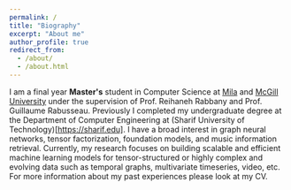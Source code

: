```yaml
---
permalink: /
title: "Biography"
excerpt: "About me"
author_profile: true
redirect_from: 
  - /about/
  - /about.html
---
```


I am a final year **Master's** student in Computer Science at [Mila](https://mila.quebec) and [McGill University](https://mcgill.ca) under the supervision of Prof. Reihaneh Rabbany and Prof. Guillaume Rabusseau. Previously I completed my undergraduate degree at the Department of Computer Engineering at (Sharif University of Technology)[https://sharif.edu]. I have a broad interest in graph neural networks, tensor factorization, foundation models, and music information retrieval. Currently, my research focuses on building scalable and efficient machine learning models for tensor-structured or highly complex and evolving data such as temporal graphs, multivariate timeseries, video, etc. For more information about my past experiences please look at my CV.
